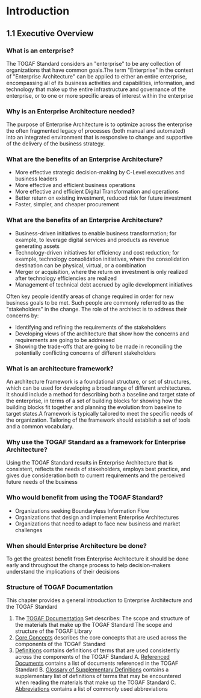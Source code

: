 # Introduction

## 1.1 Executive Overview

### What is an enterprise?
The TOGAF Standard considers an "enterprise" to be any collection of organizations that have common goals.The term "Enterprise" in the context of "Enterprise Architecture" can be applied to either an entire enterprise, encompassing all of its business activities and capabilities, information, and technology that make up the entire infrastructure and governance of the enterprise, or to one or more specific areas of interest within the enterprise

### Why is an Enterprise Architecture needed?
The purpose of Enterprise Architecture is to optimize across the enterprise the often fragmented legacy of processes (both manual and automated) into an integrated environment that is responsive to change and supportive of the delivery of the business strategy.

### What are the benefits of an Enterprise Architecture?
- More effective strategic decision-making by C-Level executives and business leaders
- More effective and efficient business operations
- More effective and efficient Digital Transformation and operations
- Better return on existing investment, reduced risk for future investment
- Faster, simpler, and cheaper procurement

### What are the benefits of an Enterprise Architecture?
- Business-driven initiatives to enable business transformation; for example, to leverage digital services and products as revenue generating assets
- Technology-driven initiatives for efficiency and cost reduction; for example, technology consolidation initiatives, where the consolidation destination can be physical, virtual, or a combination
- Merger or acquisition, where the return on investment is only realized after technology efficiencies are realized
- Management of technical debt accrued by agile development initiatives

Often key people identify areas of change required in order for new business goals to be met. Such people are commonly referred to as the "stakeholders" in the change. The role of the architect is to address their concerns by:

- Identifying and refining the requirements of the stakeholders
- Developing views of the architecture that show how the concerns and requirements are going to be addressed
- Showing the trade-offs that are going to be made in reconciling the potentially conflicting concerns of different stakeholders

### What is an architecture framework?
An architecture framework is a foundational structure, or set of structures, which can be used for developing a broad range of different architectures. It should include a method for describing both a baseline and target state of the enterprise, in terms of a set of building blocks for showing how the building blocks fit together and planning the evolution from baseline to target states.A framework is typically tailored to meet the specific needs of the organization. Tailoring of the framework should establish a set of tools and a common vocabulary.

### Why use the TOGAF Standard as a framework for Enterprise Architecture?
Using the TOGAF Standard results in Enterprise Architecture that is consistent, reflects the needs of stakeholders, employs best practice, and gives due consideration both to current requirements and the perceived future needs of the business

### Who would benefit from using the TOGAF Standard?
- Organizations seeking Boundaryless Information Flow
- Organizations that design and implement Enterprise Architectures
- Organizations that need to adapt to face new business and market challenges

### When should Enterprise Architecture be done?
To get the greatest benefit from Enterprise Architecture it should be done early and throughout the change process to help decision-makers understand the implications of their decisions

### Structure of TOGAF Documentation
This chapter provides a general introduction to Enterprise Architecture and the TOGAF Standard
1. The [TOGAF Documentation](https://pubs.opengroup.org/togaf-standard/introduction/chap02.html#tag_02) Set describes:
The scope and structure of the materials that make up the TOGAF Standard
The scope and structure of the TOGAF Library
2. [Core Concepts](https://pubs.opengroup.org/togaf-standard/introduction/chap03.html#tag_03) describes the core concepts that are used across the components of the TOGAF Standard
3. [Definitions](https://pubs.opengroup.org/togaf-standard/introduction/chap04.html#tag_04) contains definitions of terms that are used consistently across the components of the TOGAF Standard
A. [Referenced Documents](https://pubs.opengroup.org/togaf-standard/introduction/apdxa.html#tag_05) contains a list of documents referenced in the TOGAF Standard
B. [Glossary of Supplementary Definitions](https://pubs.opengroup.org/togaf-standard/introduction/apdxb.html#tag_06) contains a supplementary list of definitions of terms that may be encountered when reading the materials that make up the TOGAF Standard
C. [Abbreviations](https://pubs.opengroup.org/togaf-standard/introduction/apdxc.html#tag_07) contains a list of commonly used abbreviations
